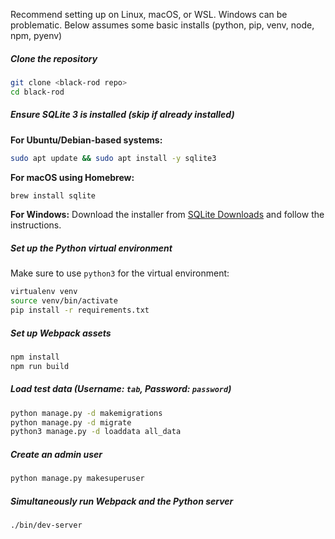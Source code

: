 
Recommend setting up on Linux, macOS, or WSL. Windows can be problematic. Below assumes some basic installs (python, pip, venv, node, npm, pyenv)

##### Clone the repository
```bash
git clone <black-rod repo>
cd black-rod
```

##### Ensure SQLite 3 is installed (skip if already installed)
**For Ubuntu/Debian-based systems:**
```bash
sudo apt update && sudo apt install -y sqlite3
```

**For macOS using Homebrew:**
```bash
brew install sqlite
```

**For Windows:**
Download the installer from [SQLite Downloads](https://www.sqlite.org/download.html) and follow the instructions.

##### Set up the Python virtual environment
Make sure to use `python3` for the virtual environment:
```bash
virtualenv venv
source venv/bin/activate
pip install -r requirements.txt
```

##### Set up Webpack assets
```bash
npm install
npm run build
```

##### Load test data (Username: `tab`, Password: `password`)
```bash
python manage.py -d makemigrations
python manage.py -d migrate
python3 manage.py -d loaddata all_data
```

##### Create an admin user
```bash
python manage.py makesuperuser
```

##### Simultaneously run Webpack and the Python server
```bash
./bin/dev-server
```
